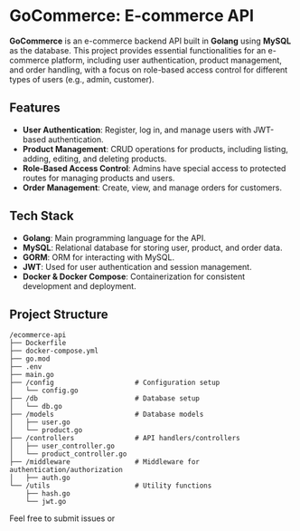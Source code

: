 # GoCommerce: E-commerce API

**GoCommerce** is an e-commerce backend API built in **Golang** using **MySQL** as the database. This project provides essential functionalities for an e-commerce platform, including user authentication, product management, and order handling, with a focus on role-based access control for different types of users (e.g., admin, customer).

## Features

- **User Authentication**: Register, log in, and manage users with JWT-based authentication.
- **Product Management**: CRUD operations for products, including listing, adding, editing, and deleting products.
- **Role-Based Access Control**: Admins have special access to protected routes for managing products and users.
- **Order Management**: Create, view, and manage orders for customers.

## Tech Stack

- **Golang**: Main programming language for the API.
- **MySQL**: Relational database for storing user, product, and order data.
- **GORM**: ORM for interacting with MySQL.
- **JWT**: Used for user authentication and session management.
- **Docker & Docker Compose**: Containerization for consistent development and deployment.

## Project Structure

```
/ecommerce-api
├── Dockerfile
├── docker-compose.yml
├── go.mod
├── .env
├── main.go
├── /config                    # Configuration setup
│   └── config.go
├── /db                        # Database setup
│   └── db.go
├── /models                    # Database models
│   ├── user.go
│   └── product.go
├── /controllers               # API handlers/controllers
│   ├── user_controller.go
│   └── product_controller.go
├── /middleware                # Middleware for authentication/authorization
│   ├── auth.go
└── /utils                     # Utility functions
    ├── hash.go
    └── jwt.go
```

Feel free to submit issues or 
